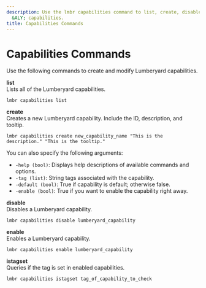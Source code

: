 ```yaml
---
description: Use the lmbr capabilities command to list, create, disable, and enable
  &ALY; capabilities.
title: Capabilities Commands
---
```

# Capabilities Commands<a name="lmbr-exe-capabilities"></a>

Use the following commands to create and modify Lumberyard capabilities\.

**list**  
Lists all of the Lumberyard capabilities\.  

```
lmbr capabilities list
```

**create**  
Creates a new Lumberyard capability\. Include the ID, description, and tooltip\.  

```
lmbr capabilities create new_capability_name "This is the description." "This is the tooltip."
```
You can also specify the following arguments:  
+ `-help (bool)`: Displays help descriptions of available commands and options\.
+ `-tag (list)`: String tags associated with the capability\.
+ `-default (bool)`: True if capability is default; otherwise false\.
+ `-enable (bool)`: True if you want to enable the capability right away\.

**disable**  
Disables a Lumberyard capability\.  

```
lmbr capabilities disable lumberyard_capability
```

**enable**  
Enables a Lumberyard capability\.  

```
lmbr capabilities enable lumberyard_capability
```

**istagset**  
Queries if the tag is set in enabled capabilities\.  

```
lmbr capabilities istagset tag_of_capability_to_check
```